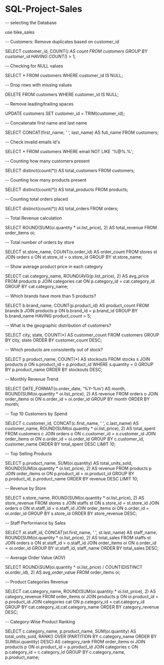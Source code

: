 # SQL-Project-Sales

-- selecting the Database


use bike_sales


-- Customers: Remove duplicates based on customer_id


SELECT customer_id, COUNT(*) AS count
FROM customers
GROUP BY customer_id
HAVING COUNT(*) > 1;


-- Checking for NULL values


SELECT * 
FROM customers 
WHERE customer_id IS NULL;


-- Drop rows with missing values


DELETE FROM customers
WHERE customer_id IS NULL;


-- Remove leading/trailing spaces


UPDATE customers 
SET customer_id = TRIM(customer_id);


-- Concatenate first name and last name


SELECT CONCAT(first_name, ' ', last_name) AS full_name 
FROM customers;


-- Check invalid emails id's


SELECT * 
FROM customers 
WHERE email NOT LIKE '%@%.%';


-- Counting how many customers present


SELECT distinct(count(*)) AS total_customers 
FROM customers;


-- Counting how many products present


SELECT distinct(count(*)) AS total_products 
FROM products;


-- Counting total orders placed


SELECT distinct(count(*)) AS total_orders 
FROM orders;


-- Total Revenue calculation


SELECT ROUND(SUM(oi.quantity * oi.list_price), 2) AS total_revenue
FROM order_items oi;


-- Total number of orders by store


SELECT st.store_name, COUNT(o.order_id) AS order_count
FROM stores st
JOIN orders o ON st.store_id = o.store_id
GROUP BY st.store_name;


-- Show average product price in each category


SELECT cat.category_name, ROUND(AVG(p.list_price), 2) AS avg_price
FROM products p
JOIN categories cat ON p.category_id = cat.category_id
GROUP BY cat.category_name;


-- Which brands have more than 5 products?


SELECT b.brand_name, COUNT(p.product_id) AS product_count
FROM brands b
JOIN products p ON b.brand_id = p.brand_id
GROUP BY b.brand_name
HAVING product_count > 5;


-- What is the geographic distribution of customers?


SELECT city, state, COUNT(*) AS customer_count
FROM customers
GROUP BY city, state
ORDER BY customer_count DESC;


-- Which products are consistently out of stock?


SELECT 
  p.product_name,
  COUNT(*) AS stockouts
FROM stocks s
JOIN products p ON s.product_id = p.product_id
WHERE s.quantity = 0
GROUP BY p.product_name
ORDER BY stockouts DESC;


--  Monthly Revenue Trend


SELECT 
    DATE_FORMAT(o.order_date, '%Y-%m') AS month,
    ROUND(SUM(oi.quantity * oi.list_price), 2) AS revenue
FROM orders o
JOIN order_items oi ON o.order_id = oi.order_id
GROUP BY month
ORDER BY month;


-- Top 10 Customers by Spend


SELECT 
    c.customer_id,
    CONCAT(c.first_name, ' ', c.last_name) AS customer_name,
    ROUND(SUM(oi.quantity * oi.list_price), 2) AS total_spent
FROM customers c
JOIN orders o ON c.customer_id = o.customer_id
JOIN order_items oi ON o.order_id = oi.order_id
GROUP BY c.customer_id, customer_name
ORDER BY total_spent DESC
LIMIT 10;


--  Top Selling Products


SELECT 
    p.product_name,
    SUM(oi.quantity) AS total_units_sold,
    ROUND(SUM(oi.quantity * oi.list_price), 2) AS revenue
FROM products p
JOIN order_items oi ON p.product_id = oi.product_id
GROUP BY p.product_id, p.product_name
ORDER BY revenue DESC
LIMIT 10;


--  Revenue by Store


SELECT 
    s.store_name,
    ROUND(SUM(oi.quantity * oi.list_price), 2) AS store_revenue
FROM stores s
JOIN staffs st ON s.store_id = st.store_id
JOIN orders o ON st.staff_id = o.staff_id
JOIN order_items oi ON o.order_id = oi.order_id
GROUP BY s.store_id
ORDER BY store_revenue DESC;


--  Staff Performance by Sales


SELECT 
    st.staff_id,
    CONCAT(st.first_name, ' ', st.last_name) AS staff_name,
    ROUND(SUM(oi.quantity * oi.list_price), 2) AS total_sales
FROM staffs st
JOIN orders o ON st.staff_id = o.staff_id
JOIN order_items oi ON o.order_id = oi.order_id
GROUP BY st.staff_id, staff_name
ORDER BY total_sales DESC;

-- Average Order Value (AOV)


SELECT 
    ROUND(SUM(oi.quantity * oi.list_price) / COUNT(DISTINCT oi.order_id), 2) AS avg_order_value
FROM order_items oi;

-- Product Categories Revenue


SELECT 
    cat.category_name,
    ROUND(SUM(oi.quantity * oi.list_price), 2) AS category_revenue
FROM order_items oi
JOIN products p ON oi.product_id = p.product_id
JOIN categories cat ON p.category_id = cat.category_id
GROUP BY cat.category_id,cat.category_name
ORDER BY category_revenue DESC;

-- Category-Wise Product Ranking


SELECT 
  c.category_name,
  p.product_name,
  SUM(oi.quantity) AS total_units_sold,
  RANK() OVER (PARTITION BY c.category_name ORDER BY SUM(oi.quantity) DESC) AS category_rank
FROM order_items oi
JOIN products p ON oi.product_id = p.product_id
JOIN categories c ON p.category_id = c.category_id
GROUP BY c.category_name, p.product_name;

